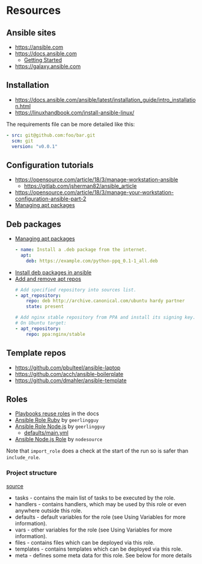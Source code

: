 # Resources


## Ansible sites

- https://ansible.com
- https://docs.ansible.com
    - [Getting Started](https://docs.ansible.com/ansible/latest/user_guide/intro_getting_started.html)
- https://galaxy.ansible.com


## Installation

- https://docs.ansible.com/ansible/latest/installation_guide/intro_installation.html	
- https://linuxhandbook.com/install-ansible-linux/

The requirements file can be more detailed like this:

```yaml
- src: git@github.com:foo/bar.git
  scm: git
  version: "v0.0.1"
```


## Configuration tutorials

- https://opensource.com/article/18/3/manage-workstation-ansible
    - https://gitlab.com/jsherman82/ansible_article
- https://opensource.com/article/18/3/manage-your-workstation-configuration-ansible-part-2
- [Managing apt packages](https://docs.ansible.com/ansible/latest/modules/apt_module.html)


## Deb packages

- [Managing apt packages](https://docs.ansible.com/ansible/latest/modules/apt_module.html)
    ```yaml
    - name: Install a .deb package from the internet.
      apt:
        deb: https://example.com/python-ppq_0.1-1_all.deb
    ```
- [Install deb packages in ansible](https://chaosmail.github.io/programming/2015/03/04/install-deb-packages-in-ansible/)
- [Add and remove apt repos](https://docs.ansible.com/ansible/latest/modules/apt_repository_module.html)
    ```yaml
    # Add specified repository into sources list.
    - apt_repository:
        repo: deb http://archive.canonical.com/ubuntu hardy partner
        state: present
    ```
    ```yaml
    # Add nginx stable repository from PPA and install its signing key.
    # On Ubuntu target:
    - apt_repository:
        repo: ppa:nginx/stable
    ```

## Template repos

- https://github.com/pbulteel/ansible-laptop
- https://github.com/acch/ansible-boilerplate
- https://github.com/dmahler/ansible-template


## Roles

- [Playbooks reuse roles](https://docs.ansible.com/ansible/latest/user_guide/playbooks_reuse_roles.html) in the docs
- [Ansible Role Ruby](https://github.com/geerlingguy/ansible-role-ruby) by `geerlingguy`
- [Ansible Role Node.js](https://github.com/geerlingguy/ansible-role-nodejs) by `geerlingguy`
    - [defaults/main.yml](https://github.com/geerlingguy/ansible-role-nodejs/blob/master/defaults/main.yml)
- [Ansible Node.js Role](https://github.com/nodesource/ansible-nodejs-role) by `nodesource`

Note that `import_role` does a check at the start of the run so is safer than `include_role`.

### Project structure

[source](https://docs.ansible.com/ansible/latest/user_guide/playbooks_reuse_roles.html#id5)

- tasks - contains the main list of tasks to be executed by the role.
- handlers - contains handlers, which may be used by this role or even anywhere outside this role.
- defaults - default variables for the role (see Using Variables for more information).
- vars - other variables for the role (see Using Variables for more information).
- files - contains files which can be deployed via this role.
- templates - contains templates which can be deployed via this role.
- meta - defines some meta data for this role. See below for more details
